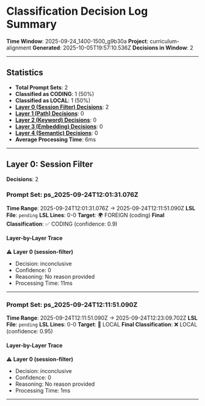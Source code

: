 # Classification Decision Log Summary

**Time Window**: 2025-09-24_1400-1500_g9b30a
**Project**: curriculum-alignment
**Generated**: 2025-10-05T19:57:10.536Z
**Decisions in Window**: 2

---

## Statistics

- **Total Prompt Sets**: 2
- **Classified as CODING**: 1 (50%)
- **Classified as LOCAL**: 1 (50%)
- **[Layer 0 (Session Filter) Decisions](#layer-0-session-filter)**: 2
- **[Layer 1 (Path) Decisions](#layer-1-path)**: 0
- **[Layer 2 (Keyword) Decisions](#layer-2-keyword)**: 0
- **[Layer 3 (Embedding) Decisions](#layer-3-embedding)**: 0
- **[Layer 4 (Semantic) Decisions](#layer-4-semantic)**: 0
- **Average Processing Time**: 6ms

---

## Layer 0: Session Filter

**Decisions**: 2

### Prompt Set: ps_2025-09-24T12:01:31.076Z

**Time Range**: 2025-09-24T12:01:31.076Z → 2025-09-24T12:11:51.090Z
**LSL File**: `pending`
**LSL Lines**: 0-0
**Target**: 🌍 FOREIGN (coding)
**Final Classification**: ✅ CODING (confidence: 0.9)

#### Layer-by-Layer Trace

⚠️ **Layer 0 (session-filter)**
- Decision: inconclusive
- Confidence: 0
- Reasoning: No reason provided
- Processing Time: 11ms

---

### Prompt Set: ps_2025-09-24T12:11:51.090Z

**Time Range**: 2025-09-24T12:11:51.090Z → 2025-09-24T12:23:09.702Z
**LSL File**: `pending`
**LSL Lines**: 0-0
**Target**: 📍 LOCAL
**Final Classification**: ❌ LOCAL (confidence: 0.95)

#### Layer-by-Layer Trace

⚠️ **Layer 0 (session-filter)**
- Decision: inconclusive
- Confidence: 0
- Reasoning: No reason provided
- Processing Time: 1ms

---

